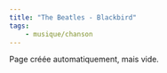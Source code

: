 ```yaml
---
title: "The Beatles - Blackbird"
tags:
    - musique/chanson
---
```


Page créée automatiquement, mais vide.
